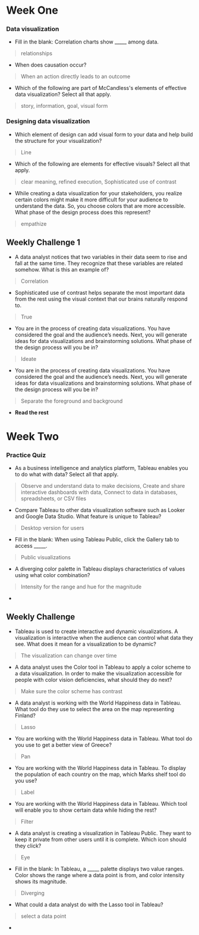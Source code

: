 # Week One
### Data visualization
- Fill in the blank: Correlation charts show _____ among data.
> relationships
- When does causation occur?
> When an action directly leads to an outcome 
- Which of the following are part of McCandless's elements of effective data visualization? Select all that apply.
> story, information, goal, visual form
### Designing data visualization
- Which element of design can add visual form to your data and help build the structure for your visualization?
> Line
- Which of the following are elements for effective visuals? Select all that apply.
> clear meaning, refined execution, Sophisticated use of contrast
- While creating a data visualization for your stakeholders, you realize certain colors might make it more difficult for your audience to understand the data. So, you choose colors that are more accessible. What phase of the design process does this represent?
> empathize 


## Weekly Challenge 1
- A data analyst notices that two variables in their data seem to rise and fall at the same time. They recognize that these variables are related somehow. What is this an example of?
> Correlation
- Sophisticated use of contrast helps separate the most important data from the rest using the visual context that our brains naturally respond to. 
> True
- You are in the process of creating data visualizations. You have considered the goal and the audience’s needs. Next, you will generate ideas for data visualizations and brainstorming solutions. What phase of the design process will you be in?
> Ideate
- You are in the process of creating data visualizations. You have considered the goal and the audience’s needs. Next, you will generate ideas for data visualizations and brainstorming solutions. What phase of the design process will you be in?
> Separate the foreground and background
- **Read the rest**


# Week Two
### Practice Quiz
- As a business intelligence and analytics platform, Tableau enables you to do what with data? Select all that apply.
> Observe and understand data to make decisions, Create and share interactive dashboards with data, Connect to data in databases, spreadsheets, or CSV files
- Compare Tableau to other data visualization software such as Looker and Google Data Studio. What feature is unique to Tableau?
> Desktop version for users
- Fill in the blank: When using Tableau Public, click the Gallery tab to access _____.
> Public visualizations
- A diverging color palette in Tableau displays characteristics of values using what color combination?
> Intensity for the range and hue for the magnitude
- 

## Weekly Challenge
- Tableau is used to create interactive and dynamic visualizations. A visualization is interactive when the audience can control what data they see. What does it mean for a visualization to be dynamic? 
> The visualization can change over time
- A data analyst uses the Color tool in Tableau to apply a color scheme to a data visualization. In order to make the visualization accessible for people with color vision deficiencies, what should they do next?
> Make sure the color scheme has contrast
- A data analyst is working with the World Happiness data in Tableau. What tool do they use to select the area on the map representing Finland?
> Lasso
- You are working with the World Happiness data in Tableau. What tool do you use to get a better view of Greece? 
> Pan
- You are working with the World Happiness data in Tableau. To display the population of each country on the map, which Marks shelf tool do you use? 
> Label
- You are working with the World Happiness data in Tableau. Which tool will enable you to show certain data while hiding the rest?
> Filter
- A data analyst is creating a visualization in Tableau Public. They want to keep it private from other users until it is complete. Which icon should they click?
> Eye
- Fill in the blank: In Tableau, a _____ palette displays two value ranges. Color shows the range where a data point is from, and color intensity shows its magnitude. 
> Diverging
- What could a data analyst do with the Lasso tool in Tableau?
> select a data point
- 
